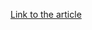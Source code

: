 [Link to the article](https://www.akamai.com/blog/security/a-vote-of-confidence-for-election-security)
